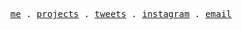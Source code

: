 <p align="center">
  <samp>
    <a href="https://hisam.dev">me</a> .
    <a href="https://github.com/hisamafahri?tab=repositories">projects</a> .
    <a href="https://twitter.com/hisamafahri">tweets</a> .
    <a href="https://instagram.com/hisamafahri">instagram</a> .
    <a href="mailto:me@hisamafahri.com">email</a>
  </samp>
</p>
